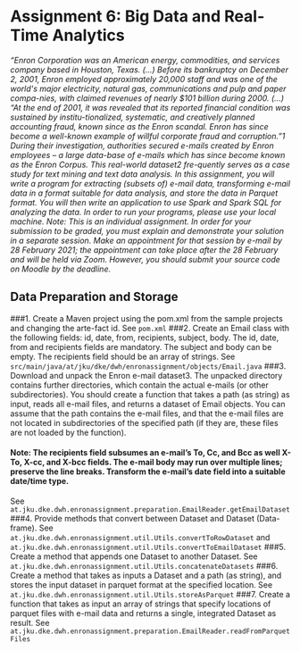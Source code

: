 # Assignment 6: Big Data and Real-Time Analytics
_“Enron Corporation was an American energy, commodities, and services company based in Houston, Texas. (…) Before its bankruptcy on December 2, 2001, Enron employed approximately 20,000 staff and was one of the world's major electricity, natural gas, communications and pulp and paper compa-nies, with claimed revenues of nearly $101 billion during 2000. (…)
“At the end of 2001, it was revealed that its reported financial condition was sustained by institu-tionalized, systematic, and creatively planned accounting fraud, known since as the Enron scandal. Enron has since become a well-known example of willful corporate fraud and corruption.”1
During their investigation, authorities secured e-mails created by Enron employees – a large data-base of e-mails which has since become known as the Enron Corpus. This real-world dataset2 fre-quently serves as a case study for text mining and text data analysis.
In this assignment, you will write a program for extracting (subsets of) e-mail data, transforming e-mail data in a format suitable for data analysis, and store the data in Parquet format. You will then write an application to use Spark and Spark SQL for analyzing the data. In order to run your programs, please use your local machine.
Note: This is an individual assignment. In order for your submission to be graded, you must explain and demonstrate your solution in a separate session. Make an appointment for that session by e-mail by 28 February 2021; the appointment can take place after the 28 February and will be held via Zoom. However, you should submit your source code on Moodle by the deadline._
## Data Preparation and Storage
###1. Create a Maven project using the pom.xml from the sample projects and changing the arte-fact id.
See `pom.xml`
###2. Create an Email class with the following fields: id, date, from, recipients, subject, body. The id, date, from and recipients fields are mandatory. The subject and body can be empty. The recipients field should be an array of strings.
See `src/main/java/at/jku/dke/dwh/enronassignment/objects/Email.java`
###3. Download and unpack the Enron e-mail dataset3. The unpacked directory contains further directories, which contain the actual e-mails (or other subdirectories). You should create a function that takes a path (as string) as input, reads all e-mail files, and returns a dataset of Email objects. You can assume that the path contains the e-mail files, and that the e-mail files are not located in subdirectories of the specified path (if they are, these files are not loaded by the function).
####   Note: The recipients field subsumes an e-mail’s To, Cc, and Bcc as well X-To, X-cc, and X-bcc fields. The e-mail body may run over multiple lines; preserve the line breaks. Transform the e-mail’s date field into a suitable date/time type.
See `at.jku.dke.dwh.enronassignment.preparation.EmailReader.getEmailDataset` 
###4. Provide methods that convert between Dataset<Email> and Dataset<Row> (Data-frame).
See `at.jku.dke.dwh.enronassignment.util.Utils.convertToRowDataset` and `at.jku.dke.dwh.enronassignment.util.Utils.convertToEmailDataset`
###5. Create a method that appends one Dataset<Email> to another Dataset<Email>.
See `at.jku.dke.dwh.enronassignment.util.Utils.concatenateDatasets`
###6. Create a method that takes as inputs a Dataset<Email> and a path (as string), and stores the input dataset in parquet format at the specified location.
See `at.jku.dke.dwh.enronassignment.util.Utils.storeAsParquet`
###7. Create a function that takes as input an array of strings that specify locations of parquet files with e-mail data and returns a single, integrated Dataset<Email> as result.
See `at.jku.dke.dwh.enronassignment.preparation.EmailReader.readFromParquetFiles`
